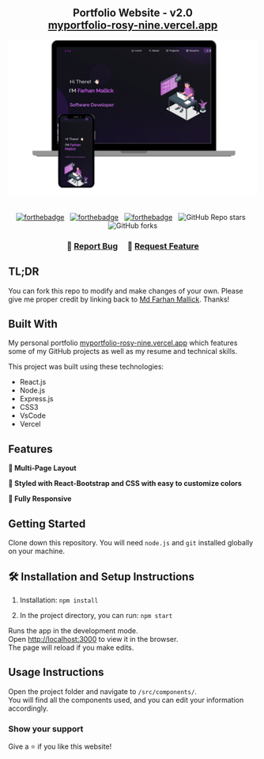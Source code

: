 <h2 align="center">
  Portfolio Website - v2.0<br/>
  <a href="https://itsmyportfolio-md-farhan-mallicks-projects.vercel.app/" target="_blank">myportfolio-rosy-nine.vercel.app</a>
</h2>
<div align="center">
  <img alt="Demo" src="./Images/readme-img1.png" />
</div>

<br/>

<center>

[![forthebadge](https://forthebadge.com/images/badges/built-with-love.svg)](https://forthebadge.com) &nbsp;
[![forthebadge](https://forthebadge.com/images/badges/made-with-javascript.svg)](https://forthebadge.com) &nbsp;
[![forthebadge](https://forthebadge.com/images/badges/open-source.svg)](https://forthebadge.com) &nbsp;
![GitHub Repo stars](https://img.shields.io/github/stars/mdfarhanmallick/Portfolio?color=red&logo=github&style=for-the-badge) &nbsp;
![GitHub forks](https://img.shields.io/github/forks/mdfarhanmallick/Portfolio?color=red&logo=github&style=for-the-badge)

</center>

<h3 align="center">
    🔹
    <a href="https://github.com/mdfarhanmallick/Portfolio/issues">Report Bug</a> &nbsp; &nbsp;
    🔹
    <a href="https://github.com/mdfarhanmallick/Portfolio/issues">Request Feature</a>
</h3>

## TL;DR

You can fork this repo to modify and make changes of your own. Please give me proper credit by linking back to [Md Farhan Mallick](https://github.com/mdfarhanmallick/Portfolio). Thanks!

## Built With

My personal portfolio <a href="https://itsmyportfolio-md-farhan-mallicks-projects.vercel.app/" target="_blank">myportfolio-rosy-nine.vercel.app</a> which features some of my GitHub projects as well as my resume and technical skills.<br/>

This project was built using these technologies:

- React.js
- Node.js
- Express.js
- CSS3
- VsCode
- Vercel

## Features

**📖 Multi-Page Layout**

**🎨 Styled with React-Bootstrap and CSS with easy to customize colors**

**📱 Fully Responsive**

## Getting Started

Clone down this repository. You will need `node.js` and `git` installed globally on your machine.

## 🛠 Installation and Setup Instructions

1. Installation: `npm install`

2. In the project directory, you can run: `npm start`

Runs the app in the development mode.\
Open [http://localhost:3000](http://localhost:3000) to view it in the browser.\
The page will reload if you make edits.

## Usage Instructions

Open the project folder and navigate to `/src/components/`. <br/>
You will find all the components used, and you can edit your information accordingly.

### Show your support

Give a ⭐ if you like this website!
